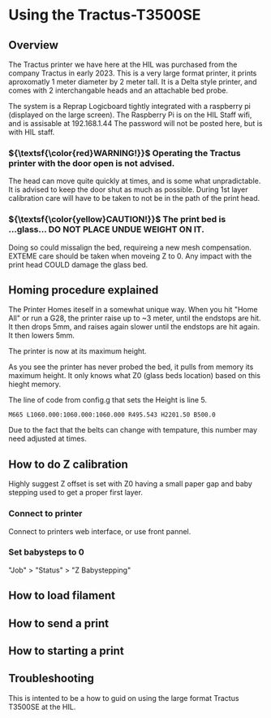 # Using the Tractus-T3500SE

## Overview
The Tractus printer we have here at the HIL was purchased from the company Tractus in early 2023.
This is a very large format printer, it prints aproxomatly 1 meter diameter by 2 meter tall.
It is a Delta style printer, and comes with 2 interchangable heads and an attachable bed probe.

The system is a Reprap Logicboard tightly integrated with a raspberry pi (displayed on the large screen).
The Raspberry Pi is on the HIL Staff wifi, and is assisable at 192.168.1.44
The password will not be posted here, but is with HIL staff.

### ${\textsf{\color{red}WARNING!}}$ Operating the Tractus printer with the door open is not advised.
The head can move quite quickly at times, and is some what unpradictable.
It is advised to keep the door shut as much as possible.
During 1st layer calibration care will have to be taken to not be in the path of the print head.

### ${\textsf{\color{yellow}CAUTION!}}$ The print bed is ...**glass**... DO NOT PLACE UNDUE WEIGHT ON IT.
Doing so could missalign the bed, requireing a new mesh compensation.
EXTEME care should be taken when moveing Z to 0. 
Any impact with the print head COULD damage the glass bed.

## Homing procedure explained

The Printer Homes iteself in a somewhat unique way.
When you hit "Home All" or run a G28, the printer raise up to ~3 meter, until the endstops are hit.
It then drops 5mm, and raises again slower until the endstops are hit again.
It then lowers 5mm.

The printer is now at its maximum height.

As you see the printer has never probed the bed, it pulls from memory its maximum height.
It only knows what Z0 (glass beds location) based on this hieght memory.

The line of code from config.g that sets the Height is line 5. 

````gcode
M665 L1060.000:1060.000:1060.000 R495.543 H2201.50 B500.0 
````
Due to the fact that the belts can change with tempature, this number may need adjusted at times.

## How to do Z calibration

Highly suggest Z offset is set with Z0 having a small paper gap and baby stepping used to get a proper first layer.

### Connect to printer
Connect to printers web interface, or use front pannel.

### Set babysteps to 0 
"Job" > "Status" > "Z Babystepping" 



## How to load filament

## How to send a print

## How to starting a print

## Troubleshooting

 

This is intented to be a how to guid on using the large format Tractus T3500SE at the HIL.
